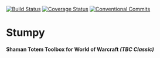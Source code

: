 [![Build Status](https://app.travis-ci.com/therice/Stumpy.svg?branch=master)](https://app.travis-ci.com/github/therice/Stumpy)
[![Coverage Status](https://coveralls.io/repos/github/therice/Stumpy/badge.svg)](https://coveralls.io/github/therice/Stumpy)
[![Conventional Commits](https://img.shields.io/badge/Conventional%20Commits-1.0.0-yellow.svg)](https://conventionalcommits.org)

# Stumpy
#### Shaman Totem Toolbox for **World of Warcraft** *(TBC Classic)*